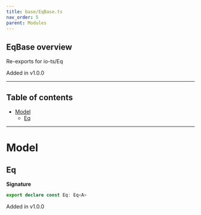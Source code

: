```yaml
---
title: base/EqBase.ts
nav_order: 5
parent: Modules
---
```


## EqBase overview

Re-exports for io-ts/Eq

Added in v1.0.0

---

<h2 class="text-delta">Table of contents</h2>

- [Model](#model)
  - [Eq](#eq)

---

# Model

## Eq

**Signature**

```ts
export declare const Eq: Eq<A>
```

Added in v1.0.0
